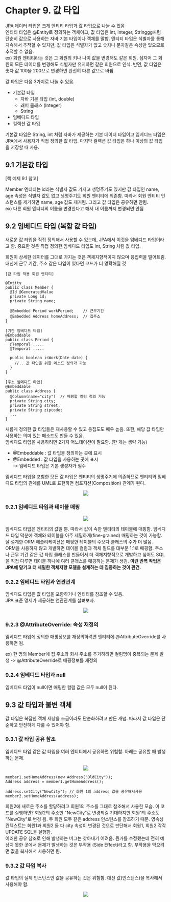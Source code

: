 # Chapter 9. 값 타입

JPA 데이터 타입은 크게 엔티티 타입과 값 타입으로 나눌 수 있음  
엔티티 타입은 @Entity로 정의하는 객체이고, 값 타입은 int, Integer, Stringgg처럼 단순히 값으로 사용하는 자바 기본 타입이나 객체를 말함. 엔티티 타입은 식별자를 통해 지속해서 추적할 수 있지만, 값 타입은 식별자가 없고 숫자나 문자같은 속성만 있으므로 추적할 수 없음.  
ex) 회원 엔티티라는 것은 그 회원의 키나 나이 값을 변경해도 같은 회원. 심지어 그 회원의 모든 데이터를 변경해도 식별자만 유지하면 같은 회원으로 인식. 반면, 값 타입은 숫자 값 100을 200으로 변경하면 완전히 다른 값으로 바뀜.  

값 타입은 다음 3가지로 나눌 수 있음.
- 기본값 타입
  - 자바 기본 타입 (int, double)
  - 래퍼 클래스 (Integer)
  - String
- 임베디드 타입
- 컬렉션 값 타입

기본값 타입은 String, int  처럼 자바가 제공하는 기본 데이터 타입이고 임베디드 타입은 JPA에서 사용자가 직접 정의한 값 타입. 마지막 컬렉션 값 타입은 하나 이상의 값 타입을 저장할 때 사용.

## 9.1 기본값 타입

[책 예제 9.1 참고]

Member 엔티티는 id라는 식별자 값도 가지고 생명주기도 있지만 값 타입인 name, age 속성은 식별자 값도 없고 생명주기도 회원 엔티티에 의존함. 따라서 회원 엔티티 인스턴스를 제거하면 name, age 값도 제거됨. 그리고 값 타입은 공유하면 안됨.  
ex) 다른 회원 엔티티의 이름을 변경한다고 해서 내 이름까지 변경되면 안됨

## 9.2 임베디드 타입 (복합 값 타입)

새로운 값 타입을 직접 정의해서 사용할 수 있는데, JPA에서 이것을 임베디드 타입이라고 함. 중요한 것은 직접 정의한 임베디드 타입도 int, String 처럼 값 타입.

회원이 상세한 데이터를 그대로 가지는 것은 객체지향적이지 않으며 응집력을 떨어트림. 대신에 근무 기간, 주소 같은 타입이 있다면 코드가 더 명확해질 것

```
[값 타입 적용 회원 엔티티]

@Entity
public class Member {
  @Id @GeneratedValue
  private Long id;
  private String name;

  @Embedded Period workPeriod;    // 근무기간
  @Embedded Address homeAddress;  // 집주소
}

```
```
[기간 임베디드 타입]
@Embeddable 
public class Period {
  @Temporal .....
  @Temporal .....

  public boolean isWork(Date date) {
    //.. 값 타입을 위한 메소드 정의가 가능
  }
}
```

```
[주소 임메디드 타입]
@Embeddable
public class Address {
  @Column(name="city")  // 매핑할 컬럼 정의 가능
  private String city;
  private String street;
  private String zipcode;
  ...
}
```

새롭게 정의한 값 타입들은 재사용할 수 있고 응집도도 매우 높음. 또한, 해당 값 타입만 사용하는 의미 있는 메소드도 만들 수 있음.  
임베디드 타입을 사용하려면 2가지 어노테이션이 필요함. (한 개는 생략 가능)
* @Embeddable : 값 타입을 정의하는 곳에 표시
* @Embedded : 값 타입을 사용하는 곳에 표시  
-> 임베디드 타입은 기본 생성자가 필수  

임베디드 타입을 포함한 모든 값 타입은 엔티티의 생명주기에 의존하므로 엔티티와 임베디드 타입의 관계를 UML로 표현하면 컴포지션(Composition) 관계가 된다.

<p align="center">
<img src="./imgs/값타입_회원.png"/>
</p>

### 9.2.1 임베디드 타입과 테이블 매핑

<p align="center">
<img src="./imgs/회원테이블매핑.png"/>
</p>

임베디드 타입은 엔티티의 값일 뿐. 따라서 값이 속한 엔티티의 테이블에 매핑함. 임베디드 타입 덕분에 객체와 테이블을 아주 세밀하게(fine-grained) 매핑하는 것이 가능함. 잘 설계한 ORM 애플리케이션은 매핑한 테이블의 수보다 클래스의 수가 더 많음.  
ORM을 사용하지 않고 개발하면 테이블 컬럼과 객체 필드를 대부분 1:1로 매핑함. 주소나 근무 기간 같은 값 타입 클래스를 만들어서 더 객체지향적으로 개발하고 싶어도 SQL을 직접 다루면 테이블 하나에 여러 클래스를 매핑하는 문제가 생김. <b>이런 반복 작업은 JPA에 맡기고 더 세밀한 객체지향 모델을 설계하는 데 집중하는 것이 관건.</b>

### 9.2.2 임베디드 타입과 연관관계

임베디드 타입은 값 타입을 포함하거나 엔티티를 참조할 수 있음.  
JPA 표준 명세가 제공하는 연관관계를 살펴보자.

<p align="center">
<img src="./imgs/임베디드타입과연관관계.png"/>
</p>

### 9.2.3 @AttributeOverride: 속성 재정의

임베디드 타입에 정의한 매핑정보를 재정의하려면 엔티티에 @AttributeOverride를 사용하면 됨. 

ex) 한 명의 Member에 집 주소와 회사 주소를 추가하려면 컬럼명이 중복되는 문제 발생 -> @AttributeOverride로 매핑정보를 재정의

### 9.2.4 임베디드 타입과 null

임베디드 타입이 null이면 매핑한 컬럼 값은 모두 null이 된다.

## 9.3 값 타입과 불변 객체

값 타입은 복잡한 객체 세상을 조금이라도 단순화하려고 만든 개념. 따라서 값 타입은 단순하고 안전하게 다룰 수 있어야 함.

### 9.3.1 값 타입 공유 참조

임베디드 타입 같은 값 타입을 여러 엔티티에서 공유하면 위험함. 아래는 공유할 때 발생하는 문제.

<p align="center">
<img src="./imgs/값타입공유참조.png"/>
</p>

```
member1.setHomeAddress(new Address("OldCity"));
Address address = member1.getHomeAddress();

address.setCity("NewCity"); // 회원 1의 address 값을 공유해서사용
member2.setHomeAddress(address);
```

회원2에 새로운 주소를 할당하려고 회원1의 주소를 그대로 참조해서 사용한 모습. 이 코드를 실행하면? 회원2의 주소만 "NewCity"로 변경되길 기대하지만 회원1의 주소도 "NewCity"로 변경 됨. 두 회원 모두 같은 address 인스턴스를 참조하기 때문. 영속성 컨텍스트는 회원1과 회원2 둘 다 city 속성이 변경된 것으로 판단해서 회원1, 회원2 각각 UPDATE SQL을 실행함.  
이러한 공유 참조로 인해 발생하는 버그는 찾아내기 어려움. 뭔가를 수정했는데 전혀 예상치 못한 곳에서 문제가 발생하는 것은 부작용 (Side Effect)라고 함. 부작용을 막으려면 값을 복사해서 사용하면 됨.

### 9.3.2 값 타입 복사

값 타입의 실제 인스턴스인 값을 공유하는 것은 위험함. 대신 값(인스턴스)을 복사해서 사용해야 함.

<p align="center">
<img src="./imgs/값타입복사.png"/>
</p>

